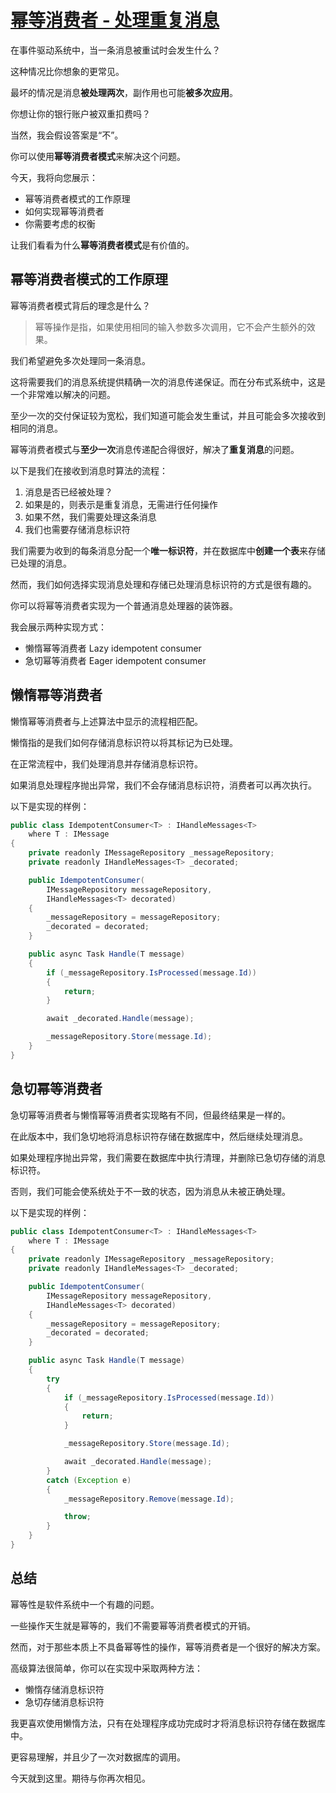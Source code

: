 # [幂等消费者 - 处理重复消息](https://www.milanjovanovic.tech/blog/idempotent-consumer-handling-duplicate-messages)

在事件驱动系统中，当一条消息被重试时会发生什么？

这种情况比你想象的更常见。

最坏的情况是消息**被处理两次**，副作用也可能**被多次应用**。

你想让你的银行账户被双重扣费吗？

当然，我会假设答案是“不”。

你可以使用**幂等消费者模式**来解决这个问题。

今天，我将向您展示：

- 幂等消费者模式的工作原理
- 如何实现幂等消费者
- 你需要考虑的权衡

让我们看看为什么**幂等消费者模式**是有价值的。

## 幂等消费者模式的工作原理

幂等消费者模式背后的理念是什么？

> 幂等操作是指，如果使用相同的输入参数多次调用，它不会产生额外的效果。

我们希望避免多次处理同一条消息。

这将需要我们的消息系统提供精确一次的消息传递保证。而在分布式系统中，这是一个非常难以解决的问题。

至少一次的交付保证较为宽松，我们知道可能会发生重试，并且可能会多次接收到相同的消息。

幂等消费者模式与**至少一次**消息传递配合得很好，解决了**重复消息**的问题。

以下是我们在接收到消息时算法的流程：

1. 消息是否已经被处理？
2. 如果是的，则表示是重复消息，无需进行任何操作
3. 如果不然，我们需要处理这条消息
4. 我们也需要存储消息标识符

我们需要为收到的每条消息分配一个**唯一标识符**，并在数据库中**创建一个表**来存储已处理的消息。

然而，我们如何选择实现消息处理和存储已处理消息标识符的方式是很有趣的。

你可以将幂等消费者实现为一个普通消息处理器的装饰器。

我会展示两种实现方式：

- 懒惰幂等消费者 Lazy idempotent consumer
- 急切幂等消费者 Eager idempotent consumer

## 懒惰幂等消费者

懒惰幂等消费者与上述算法中显示的流程相匹配。

懒惰指的是我们如何存储消息标识符以将其标记为已处理。

在正常流程中，我们处理消息并存储消息标识符。

如果消息处理程序抛出异常，我们不会存储消息标识符，消费者可以再次执行。

以下是实现的样例：

```java
public class IdempotentConsumer<T> : IHandleMessages<T>
    where T : IMessage
{
    private readonly IMessageRepository _messageRepository;
    private readonly IHandleMessages<T> _decorated;

    public IdempotentConsumer(
        IMessageRepository messageRepository,
        IHandleMessages<T> decorated)
    {
        _messageRepository = messageRepository;
        _decorated = decorated;
    }

    public async Task Handle(T message)
    {
        if (_messageRepository.IsProcessed(message.Id))
        {
            return;
        }

        await _decorated.Handle(message);

        _messageRepository.Store(message.Id);
    }
}
```

## 急切幂等消费者

急切幂等消费者与懒惰幂等消费者实现略有不同，但最终结果是一样的。

在此版本中，我们急切地将消息标识符存储在数据库中，然后继续处理消息。

如果处理程序抛出异常，我们需要在数据库中执行清理，并删除已急切存储的消息标识符。

否则，我们可能会使系统处于不一致的状态，因为消息从未被正确处理。

以下是实现的样例：

```java
public class IdempotentConsumer<T> : IHandleMessages<T>
    where T : IMessage
{
    private readonly IMessageRepository _messageRepository;
    private readonly IHandleMessages<T> _decorated;

    public IdempotentConsumer(
        IMessageRepository messageRepository,
        IHandleMessages<T> decorated)
    {
        _messageRepository = messageRepository;
        _decorated = decorated;
    }

    public async Task Handle(T message)
    {
        try
        {
            if (_messageRepository.IsProcessed(message.Id))
            {
                return;
            }

            _messageRepository.Store(message.Id);

            await _decorated.Handle(message);
        }
        catch (Exception e)
        {
            _messageRepository.Remove(message.Id);

            throw;
        }
    }
}
```

## 总结

幂等性是软件系统中一个有趣的问题。

一些操作天生就是幂等的，我们不需要幂等消费者模式的开销。

然而，对于那些本质上不具备幂等性的操作，幂等消费者是一个很好的解决方案。

高级算法很简单，你可以在实现中采取两种方法：

- 懒惰存储消息标识符
- 急切存储消息标识符

我更喜欢使用懒惰方法，只有在处理程序成功完成时才将消息标识符存储在数据库中。

更容易理解，并且少了一次对数据库的调用。

今天就到这里。期待与你再次相见。
